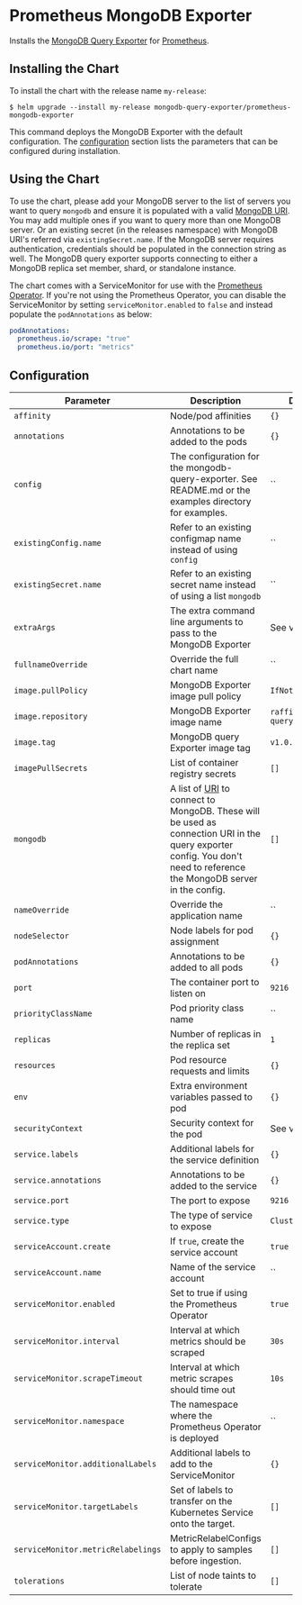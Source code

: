 # Prometheus MongoDB Exporter

Installs the [MongoDB Query Exporter](https://github.com/raffis/mongodb-query-exporter) for [Prometheus](https://prometheus.io/).

## Installing the Chart

To install the chart with the release name `my-release`:

```console
$ helm upgrade --install my-release mongodb-query-exporter/prometheus-mongodb-exporter
```

This command deploys the MongoDB Exporter with the default configuration. The [configuration](#configuration) section lists the parameters that can be configured during installation.

## Using the Chart

To use the chart, please add your MongoDB server to the list of servers you want to query `mongodb` and ensure it is populated with a valid [MongoDB URI](https://docs.mongodb.com/manual/reference/connection-string).
You may add multiple ones if you want to query more than one MongoDB server.
Or an existing secret (in the releases namespace) with MongoDB URI's referred via `existingSecret.name`.
If the MongoDB server requires authentication, credentials should be populated in the connection string as well. The MongoDB query exporter supports
connecting to either a MongoDB replica set member, shard, or standalone instance.

The chart comes with a ServiceMonitor for use with the [Prometheus Operator](https://github.com/helm/charts/tree/master/stable/prometheus-operator).
If you're not using the Prometheus Operator, you can disable the ServiceMonitor by setting `serviceMonitor.enabled` to `false` and instead
populate the `podAnnotations` as below:

```yaml
podAnnotations:
  prometheus.io/scrape: "true"
  prometheus.io/port: "metrics"
```

## Configuration

| Parameter | Description | Default |
|-----------|-------------|---------|
| `affinity` | Node/pod affinities | `{}` |
| `annotations` | Annotations to be added to the pods | `{}` |
| `config` | The configuration for the mongodb-query-exporter. See README.md or the examples directory for examples. | `` |
| `existingConfig.name` | Refer to an existing configmap name instead of using `config` | `` |
| `existingSecret.name` | Refer to an existing secret name instead of using a list `mongodb` | `` |
| `extraArgs` | The extra command line arguments to pass to the MongoDB Exporter  | See values.yaml |
| `fullnameOverride` | Override the full chart name | `` |
| `image.pullPolicy` | MongoDB Exporter image pull policy | `IfNotPresent` |
| `image.repository` | MongoDB Exporter image name | `raffis/mongodb-query-exporter` |
| `image.tag` | MongoDB query Exporter image tag | `v1.0.0-beta5` |
| `imagePullSecrets` | List of container registry secrets | `[]` |
| `mongodb` | A list of [URI](https://docs.mongodb.com/manual/reference/connection-string) to connect to MongoDB. These will be used as connection URI in the query exporter config. You don't need to reference the MongoDB server in the config. | `[]` |
| `nameOverride` | Override the application name  | `` |
| `nodeSelector` | Node labels for pod assignment | `{}` |
| `podAnnotations` | Annotations to be added to all pods | `{}` |
| `port` | The container port to listen on | `9216` |
| `priorityClassName` | Pod priority class name | `` |
| `replicas` | Number of replicas in the replica set | `1` |
| `resources` | Pod resource requests and limits | `{}` |
| `env` | Extra environment variables passed to pod | `{}` |
| `securityContext` | Security context for the pod | See values.yaml |
| `service.labels` | Additional labels for the service definition | `{}` |
| `service.annotations` | Annotations to be added to the service | `{}` |
| `service.port` | The port to expose | `9216` |
| `service.type` | The type of service to expose | `ClusterIP` |
| `serviceAccount.create` | If `true`, create the service account | `true` |
| `serviceAccount.name` | Name of the service account | `` |
| `serviceMonitor.enabled` | Set to true if using the Prometheus Operator | `true` |
| `serviceMonitor.interval` | Interval at which metrics should be scraped | `30s` |
| `serviceMonitor.scrapeTimeout` | Interval at which metric scrapes should time out | `10s` |
| `serviceMonitor.namespace` | The namespace where the Prometheus Operator is deployed | `` |
| `serviceMonitor.additionalLabels` | Additional labels to add to the ServiceMonitor | `{}` |
| `serviceMonitor.targetLabels` | Set of labels to transfer on the Kubernetes Service onto the target. | `[]`
| `serviceMonitor.metricRelabelings` | MetricRelabelConfigs to apply to samples before ingestion. | `[]` |
| `tolerations` | List of node taints to tolerate  | `[]` |
